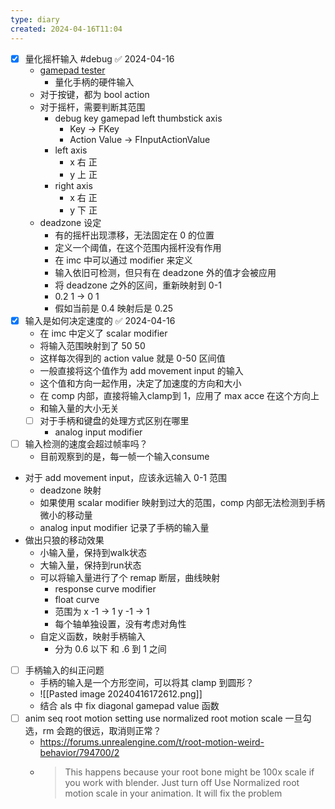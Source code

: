 ```yaml
---
type: diary
created: 2024-04-16T11:04
---
```


- [x] 量化摇杆输入 #debug ✅ 2024-04-16
	- [gamepad tester](https://hardwaretester.com/gamepad)
		- 量化手柄的硬件输入
	- 对于按键，都为 bool action
	- 对于摇杆，需要判断其范围
		- debug key gamepad left thumbstick axis
			- Key -> FKey
			- Action Value -> FInputActionValue
		- left axis
			- x 右 正
			- y 上 正
		- right axis
			- x 右 正
			- y 下 正
	- deadzone 设定
		- 有的摇杆出现漂移，无法固定在 0 的位置
		- 定义一个阈值，在这个范围内摇杆没有作用
		- 在 imc 中可以通过 modifier 来定义
		- 输入依旧可检测，但只有在 deadzone 外的值才会被应用
		- 将 deadzone 之外的区间，重新映射到 0-1
		- 0.2 1 -> 0 1
		- 假如当前是 0.4 映射后是 0.25
- [x] 输入是如何决定速度的 ✅ 2024-04-16
	- 在 imc 中定义了 scalar modifier
	- 将输入范围映射到了 50 50
	- 这样每次得到的 action value 就是 0-50 区间值
	- 一般直接将这个值作为 add movement input 的输入
	- 这个值和方向一起作用，决定了加速度的方向和大小
	- 在 comp 内部，直接将输入clamp到 1，应用了 max acce 在这个方向上
	- 和输入量的大小无关
	- [ ] 对于手柄和键盘的处理方式区别在哪里
		- analog input modifier
- [ ] 输入检测的速度会超过帧率吗？
	- 目前观察到的是，每一帧一个输入consume
- 对于 add movement input，应该永远输入 0-1 范围
	- deadzone 映射
	- 如果使用 scalar modifier 映射到过大的范围，comp 内部无法检测到手柄微小的移动量
	- analog input modifier 记录了手柄的输入量
- 做出只狼的移动效果
	- 小输入量，保持到walk状态
	- 大输入量，保持到run状态
	- 可以将输入量进行了个 remap 断层，曲线映射
		- response curve modifier
		- float curve
		- 范围为 x -1 -> 1  y -1 -> 1 
		- 每个轴单独设置，没有考虑对角性
	- 自定义函数，映射手柄输入
		- 分为 0.6 以下  和  .6 到  1 之间
- [ ] 手柄输入的纠正问题
	- 手柄的输入是一个方形空间，可以将其 clamp 到圆形？
	- ![[Pasted image 20240416172612.png]]
	- 结合 als 中 fix diagonal gamepad value 函数
- [ ] anim seq root motion setting   use normalized root motion scale  一旦勾选，rm 会跑的很远，取消则正常？
	- https://forums.unrealengine.com/t/root-motion-weird-behavior/794700/2
	- > This happens because your root bone might be 100x scale if you work with blender. Just turn off Use Normalized root motion scale in your animation. It will fix the problem